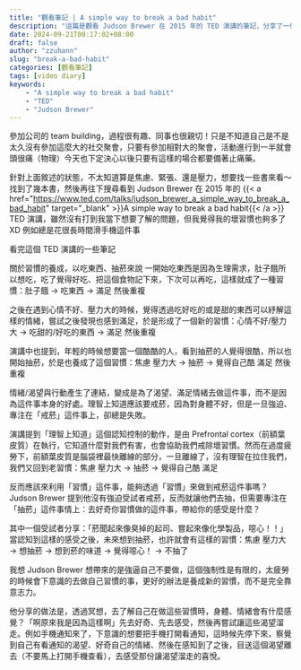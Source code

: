 ```yaml
---
title: "觀看筆記 | A simple way to break a bad habit"
description: "這篇是觀看 Judson Brewer 在 2015 年的 TED 演講的筆記，分享了一個簡單的方法來戒除壞習慣，透過冥想、好奇、察覺，感受讓渴望溜走的喜悅！"
date: 2024-09-21T00:17:02+08:00
draft: false
author: "zzuhann"
slug: "break-a-bad-habit"
categories: [觀看筆記]
tags: [video diary]
keywords:
    - "A simple way to break a bad habit"
    - "TED"
    - "Judson Brewer"
---
```


參加公司的 team building，過程很有趣、同事也很親切！只是不知道自己是不是太久沒有參加這麼大的社交聚會，只要有參加相對大的聚會，活動進行到一半就會頭很痛（物理）今天也下定決心以後只要有這樣的場合都要備著止痛藥。

針對上面敘述的狀態，不太知道算是焦慮、緊張、還是壓力，想要找一些書來看～ 找到了幾本書，然後再往下搜尋看到 Judson Brewer 在 2015 年的 {{< a href="https://www.ted.com/talks/judson_brewer_a_simple_way_to_break_a_bad_habit" target="_blank" >}}A simple way to break a bad habit{{< /a >}} TED 演講，雖然沒有打到我當下想要了解的問題，但我覺得我的壞習慣也夠多了 XD 例如總是花很長時間滑手機這件事

看完這個 TED 演講的一些筆記

關於習慣的養成，以吃東西、抽菸來說
一開始吃東西是因為生理需求，肚子餓所以想吃，吃了覺得好吃、把這個食物記下來，下次可以再吃，這樣就成了一種習慣：肚子餓 -> 吃東西 -> 滿足 然後重複

之後在遇到心情不好、壓力大的時候，覺得透過吃好吃的或是甜的東西可以紓解這樣的情緒，嘗試之後發現也感到滿足，於是形成了一個新的習慣：心情不好/壓力大 -> 吃甜的/好吃的東西 -> 滿足 然後重複

演講中也提到，年輕的時候想要當一個酷酷的人，看到抽菸的人覺得很酷，所以也開始抽菸，於是也養成了這個習慣：焦慮 壓力大 -> 抽菸 -> 覺得自己酷 滿足 然後重複

情緒/渴望與行動產生了連結，變成是為了渴望、滿足情緒去做這件事，而不是因為這件事本身的好處。理智上知道應該要戒菸，因為對身體不好，但是一旦強迫、專注在「戒菸」這件事上，卻總是失敗。

演講提到「理智上知道」這個認知控制的動作，是由 Prefrontal cortex（前額葉皮質）在執行，它知道什麼對我們有害，也會協助我們戒除壞習慣。然而在過度疲勞下，前額葉皮質是腦袋裡最快離線的部分，一旦離線了，沒有理智在拉住我們，我們又回到老習慣：焦慮 壓力大 -> 抽菸 -> 覺得自己酷 滿足

反而應該來利用「習慣」這件事，能夠透過「習慣」來做到戒菸這件事嗎？
Judson Brewer 提到他沒有強迫受試者戒菸，反而就讓他們去抽，但需要專注在「抽菸」這件事情上：去好奇你習慣做的這件事，帶給你的感受是什麼？

其中一個受試者分享：「菸聞起來像臭掉的起司、嘗起來像化學製品，噁心！！」
當認知到這樣的感受之後，未來想到抽菸，也許就會有這樣的習慣：焦慮 壓力大 -> 想抽菸 -> 想到菸的味道 -> 覺得噁心！ -> 不抽了

我想 Judson Brewer 想帶來的是強逼自己不要做，這個強制性是有限的，太疲勞的時候會下意識的去做自己習慣的事，更好的辦法是養成新的習慣，而不是完全靠意志力。

他分享的做法是，透過冥想，去了解自己在做這些習慣時，身體、情緒會有什麼感覺？「啊原來我是因為這樣啊」先去好奇、先去感受，然後再嘗試讓這些渴望溜走。例如手機通知來了，下意識的想要把手機打開看通知，這時候先停下來，察覺到自己有看通知的渴望、好奇自己的情緒、然後在感知到了之後，目送這個渴望離去（不要馬上打開手機查看），去感受那份讓渴望溜走的喜悅。
